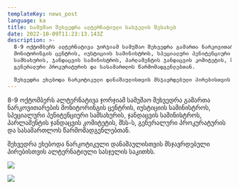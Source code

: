 ```yaml
---
templateKey: news_post
language: ka
title: სამუშაო შეხვედრა ალტერნატიული სასჯელის შესახებ
date: 2022-10-09T11:23:13.143Z
description: >-
  8-9 ოქტომბერს ალტერნატივა ჯორჯიამ სამუშაო შეხვედრა გამართა ნარკოვითარების
  მონიტორინგის ცენტრის, იუსტიციის სამინისტროს, სპეციალური პენიტენციური
  სამსახურის, ჯანდაცვის სამინისტროს, პარლამენტის ჯანდაცვის კომიტეტის, შსს-ს,
  გენერალური პროკურატურის და სასამართლოს წარმომადგენლებთან. 

  შეხვედრა ეხებოდა ნარკოტიკული დანაშაულისთვის მსჯავრდებული პირებისთვის ალტერნატიული სასჯელის საკითხს.
---
```

8-9 ოქტომბერს ალტერნატივა ჯორჯიამ სამუშაო შეხვედრა გამართა ნარკოვითარების მონიტორინგის ცენტრის, იუსტიციის სამინისტროს, სპეციალური პენიტენციური სამსახურის, ჯანდაცვის სამინისტროს, პარლამენტის ჯანდაცვის კომიტეტის, შსს-ს, გენერალური პროკურატურის და სასამართლოს წარმომადგენლებთან.

შეხვედრა ეხებოდა ნარკოტიკული დანაშაულისთვის მსჯავრდებული პირებისთვის ალტერნატიული სასჯელის საკითხს.

![](/media/uploads/borjomi1.jpg)

![](/media/uploads/norjomi-2.jpg)

</div>